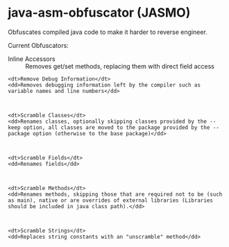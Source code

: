 # java-asm-obfuscator (JASMO)

Obfuscates compiled java code to make it harder to reverse engineer.


Current Obfuscators:
<dl>
    <dt>Inline Accessors<br></dt>
    <dd>Removes get/set methods, replacing them with direct field access</dd>
    
    
    
    <dt>Remove Debug Information</dt>
    <dd>Removes debugging information left by the compiler such as variable names and line numbers</dd>
    
    
    
    <dt>Scramble Classes</dt>
    <dd>Renames classes, optionally skipping classes provided by the --keep option, all classes are moved to the package provided by the --package option (otherwise to the base package)</dd>
    
    
    
    <dt>Scramble Fields</dt>
    <dd>Renames fields</dd>
    
    
    
    <dt>Scramble Methods</dt>
    <dd>Renames methods, skipping those that are required not to be (such as main), native or are overrides of external libraries (Libraries should be included in java class path).</dd>
    
    
    
    <dt>Scramble Strings</dt>
    <dd>Replaces string constants with an "unscramble" method</dd>
<dl>
